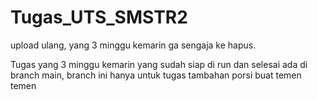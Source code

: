 # Tugas_UTS_SMSTR2
upload ulang, yang 3 minggu kemarin ga sengaja ke hapus.

Tugas yang 3 minggu kemarin yang sudah siap di run dan selesai ada di branch main, 
branch ini hanya untuk tugas tambahan porsi buat temen temen
